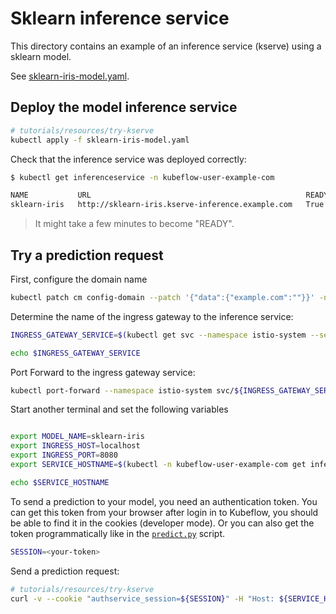 # Sklearn inference service

This directory contains an example of an inference service (kserve) using a sklearn model.

See [sklearn-iris-model.yaml](sklearn-iris-model.yaml).

## Deploy the model inference service

```bash
# tutorials/resources/try-kserve
kubectl apply -f sklearn-iris-model.yaml
```

Check that the inference service was deployed correctly:

```bash
$ kubectl get inferenceservice -n kubeflow-user-example-com

NAME           URL                                                READY   PREV   LATEST   PREVROLLEDOUTREVISION   LATESTREADYREVISION                    AGE
sklearn-iris   http://sklearn-iris.kserve-inference.example.com   True           100                              sklearn-iris-predictor-default-00001   48m
```

> It might take a few minutes to become "READY".

## Try a prediction request

First, configure the domain name

```bash
kubectl patch cm config-domain --patch '{"data":{"example.com":""}}' -n knative-serving
```


Determine the name of the ingress gateway to the inference service:


```bash
INGRESS_GATEWAY_SERVICE=$(kubectl get svc --namespace istio-system --selector="app=istio-ingressgateway" --output jsonpath='{.items[0].metadata.name}')

echo $INGRESS_GATEWAY_SERVICE
```

Port Forward to the ingress gateway service:

```bash
kubectl port-forward --namespace istio-system svc/${INGRESS_GATEWAY_SERVICE} 8080:80
```

Start another terminal and set the following variables

```bash

export MODEL_NAME=sklearn-iris
export INGRESS_HOST=localhost
export INGRESS_PORT=8080
export SERVICE_HOSTNAME=$(kubectl -n kubeflow-user-example-com get inferenceservice $MODEL_NAME -o jsonpath='{.status.url}' | cut -d "/" -f 3)

echo $SERVICE_HOSTNAME
```

To send a prediction to your model, you need an authentication token. You can get this token from your
browser after login in to Kubeflow, you should be able to find it in the cookies (developer mode). Or you can also get the token
programmatically like in the [`predict.py`](predict.py) script.

```bash
SESSION=<your-token>
```

Send a prediction request:

```bash
# tutorials/resources/try-kserve
curl -v --cookie "authservice_session=${SESSION}" -H "Host: ${SERVICE_HOSTNAME}" http://localhost:8080/v1/models/$MODEL_NAME:predict -d @./iris-input.json
```